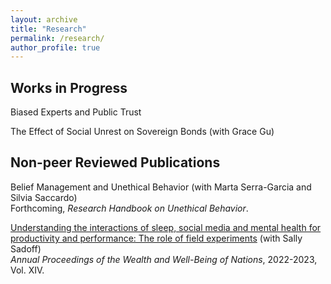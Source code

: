 ```yaml
---
layout: archive
title: "Research"
permalink: /research/
author_profile: true
---
```


## Works in Progress

Biased Experts and Public Trust

The Effect of Social Unrest on Sovereign Bonds (with Grace Gu)

## Non-peer Reviewed Publications
	
Belief Management and Unethical Behavior (with Marta Serra-Garcia and Silvia Saccardo)<br>
Forthcoming, *Research Handbook on Unethical Behavior*.

[Understanding the interactions of sleep, social media and mental health for productivity and performance: The role of field experiments](/files/upton_forum.pdf) (with Sally Sadoff)<br>
*Annual Proceedings of the Wealth and Well-Being of Nations*, 2022-2023, Vol. XIV.